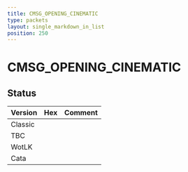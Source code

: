```yaml
---
title: CMSG_OPENING_CINEMATIC
type: packets
layout: single_markdown_in_list
position: 250
---
```


# CMSG_OPENING_CINEMATIC

## Status

Version | Hex | Comment
---------- | ---------- | ---------- 
Classic |  |  
TBC |  |  
WotLK |  |  
Cata |  |  
